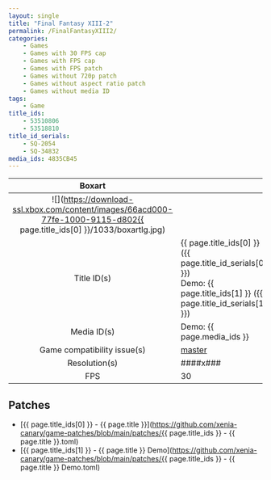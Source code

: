 ```yaml
---
layout: single
title: "Final Fantasy XIII-2"
permalink: /FinalFantasyXIII2/
categories:
    - Games
    - Games with 30 FPS cap
    - Games with FPS cap
    - Games with FPS patch
    - Games without 720p patch
    - Games without aspect ratio patch
    - Games without media ID
tags:
    - Game
title_ids:
    - 53510806
    - 53518810
title_id_serials:
    - SQ-2054
    - SQ-34832
media_ids: 4835CB45
---
```


| Boxart                      |                                                                                           |
| :----:                      | :-                                                                                        |
| ![](https://download-ssl.xbox.com/content/images/66acd000-77fe-1000-9115-d802{{ page.title_ids[0] }}/1033/boxartlg.jpg) |
| Title ID(s)                 | {{ page.title_ids[0] }} ({{ page.title_id_serials[0] }})<br>Demo: {{ page.title_ids[1] }} ({{ page.title_id_serials[1] }}) |
| Media ID(s)                 | Demo: {{ page.media_ids }}                                                                |
| Game compatibility issue(s) | [master](https://github.com/xenia-project/game-compatibility/issues/947)                  |
| Resolution(s)               | ####x###                                                                                  |
| FPS                         | 30                                                                                        |

## Patches
* [{{ page.title_ids[0] }} - {{ page.title }}](https://github.com/xenia-canary/game-patches/blob/main/patches/{{ page.title_ids }} - {{ page.title }}.toml)
* [{{ page.title_ids[1] }} - {{ page.title }} Demo](https://github.com/xenia-canary/game-patches/blob/main/patches/{{ page.title_ids }} - {{ page.title }} Demo.toml)
